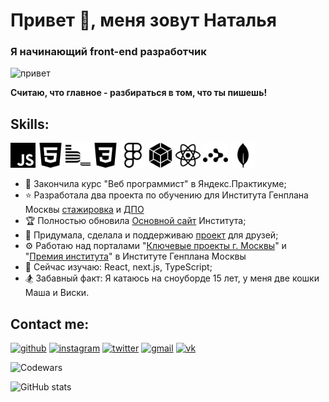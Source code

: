 # Привет 👋, меня зовут Наталья
### Я начинающий front-end разработчик
<img src="https://media4.giphy.com/media/Wj7lNjMNDxSmc/giphy.gif?cid=ecf05e47jjum9i5qcx0wao85qsjndvhbg7ob1aioadot7m93&rid=giphy.gif&ct=g" alt="привет" height = "250">

**Считаю, что главное - разбираться в том, что ты пишешь!**

## Skills:
<img src="./img/javascript.svg" alt="JS" width = "40"> <img src="./img/html5.svg" alt="HTML5" width = "40"> <img src="./img/bem.svg" alt="bem" width = "40"> <img src="./img/css3.svg" alt="CSS3" width = "40"> <img src="./img/figma.svg" alt="Figma" width = "40"> <img src="./img/webpack.svg" alt="webpack" width = "40"> <img src="./img/react.svg" alt="react" width = "40"> <img src="./img/reactrouter.svg" alt="reactrouter" width = "40"> <img src="./img/mongodb.svg" alt="mongodb" width = "40">

- 📝 Закончила курс "Веб программист" в Яндекс.Практикуме;
- ⭐ Разработала два проекта по обучению для Института Генплана Москвы [стажировка](https://praktika.genplanmos.ru/) и [ДПО](https://inkinyam.github.io/education/)
- 🏆 Полностью обновила [Основной сайт](https://genplanmos.ru/) Института;
- 🐣 Придумала, сделала и поддерживаю [проект](https://p-automation.ru/) для друзей;
- ⚙️ Работаю над порталами "[Ключевые проекты г. Москвы](https://inkinyam.github.io/gp-architect-archive/)" и "[Премия института](https://gp-awards.vercel.app)" в Институте Генплана Москвы
- 🌱 Сейчас изучаю: React, next.js, TypeScript;
- 🏂 Забавный факт: Я катаюсь на сноуборде 15 лет, у меня две кошки Маша и Виски.

## Contact me:
[<img src='https://cdn.jsdelivr.net/npm/simple-icons@3.0.1/icons/github.svg' alt='github' height='30'>](https://github.com/inkinyam)  [<img src='https://cdn.jsdelivr.net/npm/simple-icons@3.0.1/icons/instagram.svg' alt='instagram' height='30'>](https://www.instagram.com/i_n_k_i_/)  [<img src='https://cdn.jsdelivr.net/npm/simple-icons@3.0.1/icons/twitter.svg' alt='twitter' height='30'>](https://twitter.com/i_n_k_i)  [<img src='https://cdn.jsdelivr.net/npm/simple-icons@3.0.1/icons/gmail.svg' alt='gmail' height='30'>](mailto:salomon.pulse@gmail.com) [<img src='https://cdn.jsdelivr.net/npm/simple-icons@3.0.1/icons/vk.svg' alt='vk' height='30'>](https://vk.com/i_n_k_i)

<img src="https://www.codewars.com/users/inkinyam/badges/small" alt="Codewars">

![GitHub stats](https://github-readme-stats.vercel.app/api?username=inkinyam&show_icons=true)

